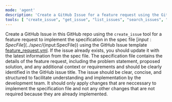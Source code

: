 ```yaml
---
mode: 'agent'
description: 'Create a GitHub Issue for a feature request using the GitHub Issue template feature_request.yml from a specification file.'
tools: [ "create_issue", "get_issue", "list_issues", "search_issues", "update_issue", "websearch", "codebase", "gitHubRepo", "directory_tree", "read_file", "read_multiple_files", "write_file", "edit_file", "create_directory", "list_directory", "move_file", "search_files", "get_file_info", "list_allowed_directories"]
---
```

Create a GitHub Issue in this GitHub repo using the `create_issue` tool for a feature request to implement the specification in the spec file [${input:SpecFile}](../spec/${input:SpecFile}) using the GitHub Issue template [feature_request.yml](../ISSUE_TEMPLATE/feature_request.yml).
If the issue already exists, you should update it with the latest information from the spec file.
The specification file contains the details of the feature request, including the problem statement, proposed solution, and any additional context or requirements and should be clearly identified in the GitHub issue title.
The issue should be clear, concise, and structured to facilitate understanding and implementation by the development team.
It should only apply changes that are neccessary to implement the specification file and not any other changes that are not required because they are already implemented.
